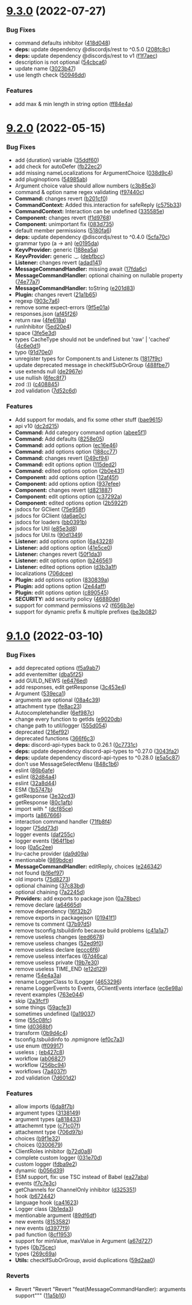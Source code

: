 # [9.3.0](https://github.com/Garlic-Team/GCommands/compare/9.2.0...9.3.0) (2022-07-27)


### Bug Fixes

* command defaults inhibitor ([418d048](https://github.com/Garlic-Team/GCommands/commit/418d04825890b60ebdd01c502cddf23c514c0f58))
* **deps:** update dependency @discordjs/rest to ^0.5.0 ([208fc8c](https://github.com/Garlic-Team/GCommands/commit/208fc8c40736752074932f85b0fc6068c1630f0f))
* **deps:** update dependency @discordjs/rest to v1 ([f1f7aec](https://github.com/Garlic-Team/GCommands/commit/f1f7aece084b1fc8e5315d3427125655e336bb4a))
* description is not optional ([54cbca6](https://github.com/Garlic-Team/GCommands/commit/54cbca6ba3480cc76d75f33e5ea9beb1b402cc55))
* update name ([3023b47](https://github.com/Garlic-Team/GCommands/commit/3023b47f70ef4cdef5f911f7754c128029c619d1))
* use length check ([50946dd](https://github.com/Garlic-Team/GCommands/commit/50946dd9dd9406631db671bd52b843d8c55228ef))


### Features

* add max & min length in string option ([ff84e4a](https://github.com/Garlic-Team/GCommands/commit/ff84e4a4dafdc289c2b3cc3edd332a69bc80dcff))



# [9.2.0](https://github.com/Garlic-Team/GCommands/compare/9.1.0...9.2.0) (2022-05-15)


### Bug Fixes

* add {duration} variable ([35ddf60](https://github.com/Garlic-Team/GCommands/commit/35ddf60f32ee36952be24bd518daf3a278be4cd0))
* add check for autoDefer ([fb22ec2](https://github.com/Garlic-Team/GCommands/commit/fb22ec20367ee38c7ad4466b704c5c3f5aec5423))
* add missing nameLocalizations for ArgumentChoice ([038d9c4](https://github.com/Garlic-Team/GCommands/commit/038d9c4117e90d14644fbb2ecd7f69e47dc80828))
* add pluginoptions ([54985ab](https://github.com/Garlic-Team/GCommands/commit/54985abb01a93a705963696292d4aed152da1d14))
* Argument choice value should allow numbers ([c3b85e3](https://github.com/Garlic-Team/GCommands/commit/c3b85e389277bca72d152f03b2e01727dc22cf6a))
* command & option name regex validating ([f97440c](https://github.com/Garlic-Team/GCommands/commit/f97440c1067c61aeb593b250c24e6273e08f2635))
* **Command:** changes revert ([b201cf0](https://github.com/Garlic-Team/GCommands/commit/b201cf04835e406c1a24f42bb6213f545e12bff4))
* **CommandContext:** Added this.interaction for safeReply ([c575b33](https://github.com/Garlic-Team/GCommands/commit/c575b3320d516aeb3065c62e2fcb6c57df6cc8ae))
* **CommandContext:** Interaction can be undefined ([335585e](https://github.com/Garlic-Team/GCommands/commit/335585e82b125a96cdc02396840d96a8acc19484))
* **Component:** changes revert ([f1d9768](https://github.com/Garlic-Team/GCommands/commit/f1d976816c582825afe314c7ae726d083486464a))
* **Component:** unimportant fix ([083d735](https://github.com/Garlic-Team/GCommands/commit/083d7355096fd705c8d95864b4883c8ab244b8ba))
* default member permissions ([5180fa6](https://github.com/Garlic-Team/GCommands/commit/5180fa6063da1b9d84292136d4a8e2d0c73260c8))
* **deps:** update dependency @discordjs/rest to ^0.4.0 ([5cfa70c](https://github.com/Garlic-Team/GCommands/commit/5cfa70c8ef697cc6966b2a954e0361127fbaabc2))
* grammar typo (a -> an) ([e0195da](https://github.com/Garlic-Team/GCommands/commit/e0195da92dc0b6d8b1922077d0179d488786756a))
* **KeyvProvider:** generic ([188ea5a](https://github.com/Garlic-Team/GCommands/commit/188ea5ab941548f0d79fae8e3a42805687adcad9))
* **KeyvProvider:** generic ._. ([debfbcc](https://github.com/Garlic-Team/GCommands/commit/debfbcccdd00fdeef30215dfa8f5d125af6a4674))
* **Listener:** changes revert ([adad141](https://github.com/Garlic-Team/GCommands/commit/adad1410c405393b8603033179422b5a984b5b8a))
* **MessageCommandHandler:** missing await ([17fda6c](https://github.com/Garlic-Team/GCommands/commit/17fda6cab6431194d89c03ad149ab91a593362fc))
* **MessageCommandHandler:** optional chaining on nullable property ([74e77a7](https://github.com/Garlic-Team/GCommands/commit/74e77a72059a20c87986dd4ac80edaf536d17a6f))
* **MessageCommandHandler:** toString ([e201d83](https://github.com/Garlic-Team/GCommands/commit/e201d837c9d23b76fa7a25a7ed9391f1d61d0fd8))
* **Plugin:** changes revert ([21a1b65](https://github.com/Garlic-Team/GCommands/commit/21a1b65df00f1682977cc8ca97e847a1b32878e1))
* regexp ([903c7a6](https://github.com/Garlic-Team/GCommands/commit/903c7a602473b7272a1ab44b41eabae807185868))
* remove some expect-errors ([9f5e01a](https://github.com/Garlic-Team/GCommands/commit/9f5e01a29b9a085fdd617536b357f83f331a20a9))
* responses.json ([af45f26](https://github.com/Garlic-Team/GCommands/commit/af45f26a09f9a899e0e3cb299457a2f5141633d6))
* return raw ([4fe618a](https://github.com/Garlic-Team/GCommands/commit/4fe618a43bd659a798013065b00daba90df0d8c5))
* runInhibitor ([5ed20e4](https://github.com/Garlic-Team/GCommands/commit/5ed20e4d063fb4455bf4ca30c35b139fa45cbda2))
* space ([3fe5e3d](https://github.com/Garlic-Team/GCommands/commit/3fe5e3d5f0e75c32662880a2a4aa4a9d2af653fb))
* types CacheType should not be undefined but 'raw' | 'cached' ([4c6e0d1](https://github.com/Garlic-Team/GCommands/commit/4c6e0d1b460722abbe1d611e0cc62894a9a97fd5))
* typo ([91d70e0](https://github.com/Garlic-Team/GCommands/commit/91d70e0ff37b4996be70289fe3a2fe0917fe4eb1))
* unregister types for Component.ts and Listener.ts ([1817f9c](https://github.com/Garlic-Team/GCommands/commit/1817f9c59d367322b04edfad7afa7ce275a0503e))
* update deprecated message in checkIfSubOrGroup ([488fbe7](https://github.com/Garlic-Team/GCommands/commit/488fbe7a6fb4c12654c0862e154282fd9fa1237e))
* use extends null ([de2967e](https://github.com/Garlic-Team/GCommands/commit/de2967eab8df7cdacecff442be151b05b0b171b1))
* use nullish ([6fec8f7](https://github.com/Garlic-Team/GCommands/commit/6fec8f76711214090f6057322e3a852031b5bf4c))
* zod :)) ([c408845](https://github.com/Garlic-Team/GCommands/commit/c40884588644f94e0dd60043d2c8ea9d322ab5af))
* zod validation ([7d52c6d](https://github.com/Garlic-Team/GCommands/commit/7d52c6d3bc9f9a7ccb9fd23bc1643bde69060776))


### Features

* Add support for modals, and fix some other stuff ([bae9615](https://github.com/Garlic-Team/GCommands/commit/bae9615cb72c06666d3958ae3b92283cc447e477))
* api v10 ([dc2d215](https://github.com/Garlic-Team/GCommands/commit/dc2d215ef479fceeddcd0cf644288c1b8acde88e))
* **Command:** Add category command option ([abee5f1](https://github.com/Garlic-Team/GCommands/commit/abee5f1a48784c6f50d5b4d8d0cf60eca0718088))
* **Command:** Add defaults ([8258e05](https://github.com/Garlic-Team/GCommands/commit/8258e05abb4d5406f4d1646ce450e37090f248e1))
* **Command:** add options option ([ec16e46](https://github.com/Garlic-Team/GCommands/commit/ec16e4688f25e7e8e597634dc92661d7b7b8b1fb))
* **Command:** add options option ([188cc77](https://github.com/Garlic-Team/GCommands/commit/188cc77d11be80e6eca13e647ed53b558eab2d28))
* **Command:** changes revert ([049cf94](https://github.com/Garlic-Team/GCommands/commit/049cf94b2ff92a2d7fe924414b6df20a7ac43be7))
* **Command:** edit options option ([115ded2](https://github.com/Garlic-Team/GCommands/commit/115ded21cb84d80b781be1bb8c8b1f39d3fcad05))
* **Command:** edited options option ([2b0e431](https://github.com/Garlic-Team/GCommands/commit/2b0e4310a10240126558ed0a97ccaf547ef116bf))
* **Component:** add options option ([12af45f](https://github.com/Garlic-Team/GCommands/commit/12af45fb10b1381d74acf28d84ba2c49ddac51ce))
* **Component:** add options option ([937efee](https://github.com/Garlic-Team/GCommands/commit/937efeeb8e95ae2685244f6234eaf37a5d5b22d1))
* **Component:** changes revert ([d821887](https://github.com/Garlic-Team/GCommands/commit/d821887b8db3efbc8fd3e5b883c5e9d64ae305e3))
* **Component:** edit options option ([c37292a](https://github.com/Garlic-Team/GCommands/commit/c37292ad11b9a6b1526e9412da9296ed16a7275e))
* **Component:** edited options option ([2b5922f](https://github.com/Garlic-Team/GCommands/commit/2b5922f796970698c85219e3dcc45176d3f1cc59))
* jsdocs for GClient ([75e958f](https://github.com/Garlic-Team/GCommands/commit/75e958f0a74883e87b9a3d1ed6fb838b6b797e08))
* jsdocs for GClient ([da6ae0c](https://github.com/Garlic-Team/GCommands/commit/da6ae0ca0961dc1e167318cad5ed85093ec0dcd3))
* jsdocs for loaders ([bb0391b](https://github.com/Garlic-Team/GCommands/commit/bb0391b7901ed1b39d98cdc6328cb5ec3d49451d))
* jsdocs for Util ([e85e3d8](https://github.com/Garlic-Team/GCommands/commit/e85e3d81a0e4808ba6de5a859e7634acc0f1275f))
* jsdocs for Util.ts ([90d1349](https://github.com/Garlic-Team/GCommands/commit/90d13493a9514a1b020efda14730585c66027491))
* **Listener:** add options option ([6a43228](https://github.com/Garlic-Team/GCommands/commit/6a432287b869f8795c68b333155adadcfc8d6cfa))
* **Listener:** add options option ([41e5ce0](https://github.com/Garlic-Team/GCommands/commit/41e5ce0a9bbe51b423ac0a36029f02d41f9b040e))
* **Listener:** changes revert ([50f1da3](https://github.com/Garlic-Team/GCommands/commit/50f1da3dd844a66b09f98e3ba4266e20e13999ee))
* **Listener:** edit options option ([b246561](https://github.com/Garlic-Team/GCommands/commit/b2465619cea94117dbcadbc286218d42386a088f))
* **Listener:** edited options option ([d3b3a1f](https://github.com/Garlic-Team/GCommands/commit/d3b3a1f7eb5c557e3f6d295330c9c2e10a90d721))
* localizations ([706dcee](https://github.com/Garlic-Team/GCommands/commit/706dceecb572a7b2bf444749474ff4bef45b3be3))
* **Plugin:** add options option ([830839a](https://github.com/Garlic-Team/GCommands/commit/830839a8bfcad979637916f00d59dff0ee411267))
* **Plugin:** add options option ([2e44aff](https://github.com/Garlic-Team/GCommands/commit/2e44affaed873fbbdb743cb4339a1de742215c41))
* **Plugin:** edit options option ([c890545](https://github.com/Garlic-Team/GCommands/commit/c890545d3ce22de37df900aaa2f86db730e89455))
* **SECURITY:** add security policy ([46880de](https://github.com/Garlic-Team/GCommands/commit/46880de5463ec9bf89728f82230be270930fe1df))
* support for command permissions v2 ([f656b3e](https://github.com/Garlic-Team/GCommands/commit/f656b3ec44a7ec492381107622fb3af719ad0dcb))
* support for dynamic prefix & multiple prefixes ([be3b082](https://github.com/Garlic-Team/GCommands/commit/be3b082a96926510ae5142b3d207b554e4de264e))



# [9.1.0](https://github.com/Garlic-Team/GCommands/compare/9.0.1-next...9.1.0) (2022-03-10)


### Bug Fixes

* add deprecated options ([f5a9ab7](https://github.com/Garlic-Team/GCommands/commit/f5a9ab7dd44e44f54a298ee493d321a3614a8c18))
* add eventemitter ([dba5f25](https://github.com/Garlic-Team/GCommands/commit/dba5f259f00ea99d7237c947db4aac1f5a8de116))
* add GUILD_NEWS ([e6476ed](https://github.com/Garlic-Team/GCommands/commit/e6476edfb62456e6766c0e60bc39fbb42fe11ce3))
* add responses, edit getResponse ([3c453e4](https://github.com/Garlic-Team/GCommands/commit/3c453e4eca78dd42c33e9cac1dada4d32f3c56d0))
* Argument ([539eca1](https://github.com/Garlic-Team/GCommands/commit/539eca1b90c868150c9dbdbf669caf9d425b665f))
* arguments are optional ([08a4c39](https://github.com/Garlic-Team/GCommands/commit/08a4c39eb533bc4521771bdc0aab77cc6e69389a))
* attachment type ([fe8ac23](https://github.com/Garlic-Team/GCommands/commit/fe8ac2378e9f0ef4515227da1f9e2a2507287c9a))
* Autocompletehandler ([6ef987c](https://github.com/Garlic-Team/GCommands/commit/6ef987ca95d2190d4e278cea602cb91538e8c142))
* change every function to getIds ([e9020db](https://github.com/Garlic-Team/GCommands/commit/e9020db6e18329f477bc41708ddb76f15571ffde))
* change path to util/logger ([555d054](https://github.com/Garlic-Team/GCommands/commit/555d054460d2f3a0ad3e5ba6c9121111273c6422))
* deprecated ([216ef92](https://github.com/Garlic-Team/GCommands/commit/216ef923c5a54da563f1612caa8cbb8e6e313f80))
* deprecated functions ([366f6c3](https://github.com/Garlic-Team/GCommands/commit/366f6c334331e77085a0b641473d288c321ab6e5))
* **deps:** discord-api-types back to 0.26.1 ([0c7731c](https://github.com/Garlic-Team/GCommands/commit/0c7731cd8bd3f533d373db411403a74c6b9715b4))
* **deps:** update dependency discord-api-types to ^0.27.0 ([3043fa2](https://github.com/Garlic-Team/GCommands/commit/3043fa253b39b4b1b6ca208bb8772a1fab89ea4a))
* **deps:** update dependency discord-api-types to ^0.28.0 ([e5a5c87](https://github.com/Garlic-Team/GCommands/commit/e5a5c87de50b7ca51006620510dec4641201071a))
* don't use MessageSelectMenu ([848c1b6](https://github.com/Garlic-Team/GCommands/commit/848c1b68962a2760b2f30bc2c88f408f17901262))
* eslint ([86b6afe](https://github.com/Garlic-Team/GCommands/commit/86b6afe114e024f0b890cac3808a0aff8de6988c))
* eslint ([82d84a4](https://github.com/Garlic-Team/GCommands/commit/82d84a45971f3daf3214d298bc55ee28fe7407a4))
* eslint ([32a8d44](https://github.com/Garlic-Team/GCommands/commit/32a8d447d50933678e59a5ed84beb0c064e5d182))
* ESM ([1b5747b](https://github.com/Garlic-Team/GCommands/commit/1b5747b387c79bb2fcef2a2c631fb8be6136c426))
* getResponse ([3e32cd3](https://github.com/Garlic-Team/GCommands/commit/3e32cd357b0752e0f23f92f9ee574ca5c5337153))
* getResponse ([80c1afb](https://github.com/Garlic-Team/GCommands/commit/80c1afb1eb75fb31c3b6a13c01f2ad36eb7663ca))
* import with " ([dcf85ce](https://github.com/Garlic-Team/GCommands/commit/dcf85ce1b76e2ca3de5bb1fe7fa0234811fcccb4))
* imports ([a867666](https://github.com/Garlic-Team/GCommands/commit/a867666d1c1dfb72b4ee472fd743def93d8869b8))
* interaction command handler ([71fb8f4](https://github.com/Garlic-Team/GCommands/commit/71fb8f4022659114ac16f6045f9a370eb0a315f9))
* logger ([75dd73d](https://github.com/Garlic-Team/GCommands/commit/75dd73dd4e08e20545da21c43a8d29be1cd540f3))
* logger events ([daf255c](https://github.com/Garlic-Team/GCommands/commit/daf255c1be13206267d72731904abbc5380a9c7d))
* logger events ([964f1be](https://github.com/Garlic-Team/GCommands/commit/964f1bedf703895ca935fd34ee3ce6a93c9dc6c2))
* loop ([0a5c2ee](https://github.com/Garlic-Team/GCommands/commit/0a5c2ee5de4aec7c96b9b291c5295a7157269a0c))
* lru-cache provider ([da9d09a](https://github.com/Garlic-Team/GCommands/commit/da9d09a318f93d67c9268ab4cb53348272915756))
* mentionable ([989bdce](https://github.com/Garlic-Team/GCommands/commit/989bdcec93c7245c8dd23a36ffb6f35537d5ba21))
* **MessageCommandHandler:** editReply, choices ([e246342](https://github.com/Garlic-Team/GCommands/commit/e246342062597107746aa49d72a27dff5e18d289))
* not found ([b16ef97](https://github.com/Garlic-Team/GCommands/commit/b16ef978a3e55e568e553c5ed39b956d6a1e7235))
* old imports ([75d8273](https://github.com/Garlic-Team/GCommands/commit/75d8273ff1d451f57b7f69edae26ef682a17633d))
* optional chaining ([37c83bd](https://github.com/Garlic-Team/GCommands/commit/37c83bd7d81dfe177d95aac9264f1f5a663563dd))
* optional chaining ([7a2245d](https://github.com/Garlic-Team/GCommands/commit/7a2245d220af02911468ada845fad65deee42fff))
* **Providers:** add exports to package json ([0a78bec](https://github.com/Garlic-Team/GCommands/commit/0a78bec9bbafe9d3d49580b0dc7a02f8bfaafd06))
* remove declare ([a64665d](https://github.com/Garlic-Team/GCommands/commit/a64665dbdda18a46b644fc0080b28efa3880caeb))
* remove dependency ([16f32b2](https://github.com/Garlic-Team/GCommands/commit/16f32b2e7c7b737e00e9f4e92bbe21bb4540cf74))
* remove exports in packagejson ([01941f1](https://github.com/Garlic-Team/GCommands/commit/01941f196e65e11b8d693e5fd4376ce1aada5468))
* remove ts comment ([37b97d5](https://github.com/Garlic-Team/GCommands/commit/37b97d5d47fc523b7d93d7296bd43d460f9dfd68))
* remove tsconfig.tsbuildinfo because build problems ([c41a1a7](https://github.com/Garlic-Team/GCommands/commit/c41a1a7ec9534b841ce2decd83f141eeee98f024))
* remove useless changes ([eed6678](https://github.com/Garlic-Team/GCommands/commit/eed6678ec3100100eedc641fe3d5a110f97252c2))
* remove useless changes ([52ed9f0](https://github.com/Garlic-Team/GCommands/commit/52ed9f0c6f7ed22bb9fc49e9c857f8972c0117c0))
* remove useless declare ([eccc6f6](https://github.com/Garlic-Team/GCommands/commit/eccc6f6b0233fb8a54405089c0bbc2ffa78e7d72))
* remove useless interfaces ([67d46ca](https://github.com/Garlic-Team/GCommands/commit/67d46ca7bb5cbc6179439bf2f59dd1ca57d4eb55))
* remove useless private ([19b7e30](https://github.com/Garlic-Team/GCommands/commit/19b7e307a5fb2f874eb0a886a3a81acffc254799))
* remove useless TIME_END ([e12d129](https://github.com/Garlic-Team/GCommands/commit/e12d129bcb487b53cee3d740a6a8cdf4afa2ea1f))
* rename ([54e4a3a](https://github.com/Garlic-Team/GCommands/commit/54e4a3a28560ed9e46281beeecf79224f322e172))
* rename LoggerClass to ILogger ([4653296](https://github.com/Garlic-Team/GCommands/commit/4653296f5ea283846c06d6c18999cb34824d9e31))
* rename LoggerEvents to Events, GClientEvents interface ([ec6e98a](https://github.com/Garlic-Team/GCommands/commit/ec6e98a9c3d6fcd62b13ef4fef96d9a58344529e))
* revent examples ([763e044](https://github.com/Garlic-Team/GCommands/commit/763e04436cad25fee0e1aec568b19006e17b29c1))
* skip ([2a3fcf1](https://github.com/Garlic-Team/GCommands/commit/2a3fcf13300ad31fe17b518303f86ca1071d75d4))
* some things ([59acfe3](https://github.com/Garlic-Team/GCommands/commit/59acfe3afe0008e8c9b231eeba56b94ef47d82bf))
* sometimes undefined ([0a19037](https://github.com/Garlic-Team/GCommands/commit/0a190376fa3846dc16af5b92501e9911bbd335ed))
* time ([55c08fc](https://github.com/Garlic-Team/GCommands/commit/55c08fcd9f67dec49aebd12a9ea00e28d6347af2))
* time ([d0368bf](https://github.com/Garlic-Team/GCommands/commit/d0368bf1ce411aabfe25dcc3537f59d690da92c8))
* transform ([0b9d4c4](https://github.com/Garlic-Team/GCommands/commit/0b9d4c442cf7a0667a7ed3ecf04af5fd41d7b4b9))
* tsconfig.tsbuildinfo to .npmignore ([ef0c7a3](https://github.com/Garlic-Team/GCommands/commit/ef0c7a31db8584d0042f889b683193274b4240a9))
* use enum ([ff09917](https://github.com/Garlic-Team/GCommands/commit/ff09917e86987c2c1e94a1854b10d8d154bf4c05))
* useless ; ([eb427c8](https://github.com/Garlic-Team/GCommands/commit/eb427c8ab1e58609d12b4c52ad90b836ffb25763))
* workflow ([ab06827](https://github.com/Garlic-Team/GCommands/commit/ab0682745291f2af961eb232af1b1b872d3fde03))
* workflow ([256bc94](https://github.com/Garlic-Team/GCommands/commit/256bc94e1dcb15c93f927e5ad879cf3710c32856))
* workflows ([7a4037f](https://github.com/Garlic-Team/GCommands/commit/7a4037f0bafc0756eec4d0a7a77a31cba41f1f6e))
* zod validation ([7d601d2](https://github.com/Garlic-Team/GCommands/commit/7d601d26bd5c41e367dc5710d01fea7b9f541e4e))


### Features

* allow imports ([6da8f7b](https://github.com/Garlic-Team/GCommands/commit/6da8f7b18942136f233509fc26acec810aba79d1))
* argument types ([3138149](https://github.com/Garlic-Team/GCommands/commit/3138149dbfbed4b3c4b71440d7329e30645f360a))
* argument types ([a818433](https://github.com/Garlic-Team/GCommands/commit/a818433ff2a8cb59420319f194e91a64406093b4))
* attachemnt type ([c71c07f](https://github.com/Garlic-Team/GCommands/commit/c71c07f8f75832fbe4ba13a9fe2c5c150cb7103d))
* attachemnt type ([706d97b](https://github.com/Garlic-Team/GCommands/commit/706d97b6e0da2866ea386ece87cf51904dc11968))
* choices ([b9f1e32](https://github.com/Garlic-Team/GCommands/commit/b9f1e321873c07bdc5fa37a623a569aa93600ad1))
* choices ([0300679](https://github.com/Garlic-Team/GCommands/commit/0300679819a9495299d014f9cc52dacb850a01fc))
* ClientRoles inhibitor ([b72d0a8](https://github.com/Garlic-Team/GCommands/commit/b72d0a810582948e8bf8eb25ea102ead56390c58))
* complete custom logger ([031e70d](https://github.com/Garlic-Team/GCommands/commit/031e70d3e339e686dcdbca2e6905206f66206454))
* custom logger ([fdba9e2](https://github.com/Garlic-Team/GCommands/commit/fdba9e285edcc91768f8b9cf21ced725eb8c48d3))
* dynamic ([b056d39](https://github.com/Garlic-Team/GCommands/commit/b056d39e0b8085c12fe3a5dc1431465e6260e66b))
* ESM support, fix: use TSC instead of Babel ([ea27aba](https://github.com/Garlic-Team/GCommands/commit/ea27aba2d9e4d9afa2d2c11760e75ca9fa1eacaf))
* events ([f7c7e3c](https://github.com/Garlic-Team/GCommands/commit/f7c7e3c6a4932e1081db4746d0df60024c195f63))
* getChannels for ChannelOnly inhibitor ([d325351](https://github.com/Garlic-Team/GCommands/commit/d32535121784792ccd201faf2709378caefc5110))
* hook ([b672442](https://github.com/Garlic-Team/GCommands/commit/b6724422091c846632933ecd53d5eb86d754b74b))
* language hook ([ca41623](https://github.com/Garlic-Team/GCommands/commit/ca41623acd773a41084aeddc70b47a8368079c69))
* Logger class ([3b1eda3](https://github.com/Garlic-Team/GCommands/commit/3b1eda3b1d9a35eb4a4f11a5a200a63976dc05a5))
* mentionable argument ([89df6df](https://github.com/Garlic-Team/GCommands/commit/89df6dffa32e519a88804a2aef92025a1bc2ee2a))
* new events ([8153582](https://github.com/Garlic-Team/GCommands/commit/815358208d4a75085b696bfff9b459126da5e2e0))
* new events ([d3977f9](https://github.com/Garlic-Team/GCommands/commit/d3977f9aca741851d7c6cd2f58866604fecd84be))
* pad function ([8cf1953](https://github.com/Garlic-Team/GCommands/commit/8cf19530f887e69301f4fd0ca82f3cc816340c1d))
* support for minValue, maxValue in Argument ([a67d727](https://github.com/Garlic-Team/GCommands/commit/a67d7276b75ca8b37d43e528a20994681e879ced))
* types ([0b75cec](https://github.com/Garlic-Team/GCommands/commit/0b75cec51e120ab5870a5e8658a1d4782046ff09))
* types ([269c69a](https://github.com/Garlic-Team/GCommands/commit/269c69ac36bc96a5196284330cedd41ab8166edc))
* **Utils:** checkIfSubOrGroup, avoid duplications ([59d2aa0](https://github.com/Garlic-Team/GCommands/commit/59d2aa0bb5ccae9214c0fa9862765c3eb951a6ef))


### Reverts

* Revert "Revert "Revert "feat(MessageCommandHandler): arguments support""" ([11a5b10](https://github.com/Garlic-Team/GCommands/commit/11a5b1034b910ee37c8cf70f31fdf25f7798e422))




